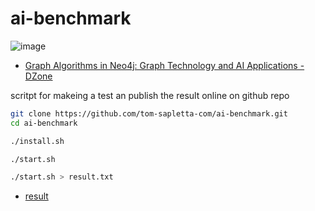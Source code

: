 # ai-benchmark

![image](https://github.com/tom-sapletta-com/ai-benchmark/assets/5669657/9bf0bb5c-b8c6-4eb3-8b35-319e6f37e0c7)

+ [Graph Algorithms in Neo4j: Graph Technology and AI Applications - DZone](https://dzone.com/articles/graph-algorithms-in-neo4j-graph-technology-amp-ai)


scritpt for makeing a test an publish the result online on github repo

```bash
git clone https://github.com/tom-sapletta-com/ai-benchmark.git
cd ai-benchmark
```

```bash
./install.sh
```



```bash
./start.sh
```


```bash
./start.sh > result.txt
```


+ [result](result.md)
